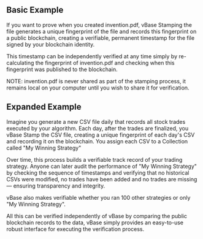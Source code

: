 ## Basic Example

If you want to prove when you created invention.pdf, vBase Stamping the file generates a unique fingerprint of the file and records this fingerprint on a public blockchain, creating a verifiable, permanent timestamp for the file signed by your blockchain identity.

This timestamp can be independently verified at any time simply by re-calculating the fingerprint of invention.pdf and checking when this fingerprint was published to the blockchain. 

NOTE: invention.pdf is never shared as part of the stamping process, it remains local on your computer until you wish to share it for verification. 


## Expanded Example 

Imagine you generate a new CSV file daily that records all stock trades executed by your algorithm. Each day, after the trades are finalized, you vBase Stamp the CSV file, creating a unique fingerprint of each day's CSV and recording it on the blockchain. You assign each CSV to a Collection called "My Winning Strategy"

Over time, this process builds a verifiable track record of your trading strategy. Anyone can later audit the performance of "My Winning Strategy" by checking the sequence of timestamps and verifying that no historical CSVs were modified, no trades have been added and no trades are missing&mdash; ensuring transparency and integrity. 

vBase also makes verifiable whether you ran 100 other strategies or only "My Winning Strategy". 

All this can be verified independently of vBase by comparing the public blockchain records to the data, vBase simply provides an easy-to-use robust interface for executing the verification process. 
